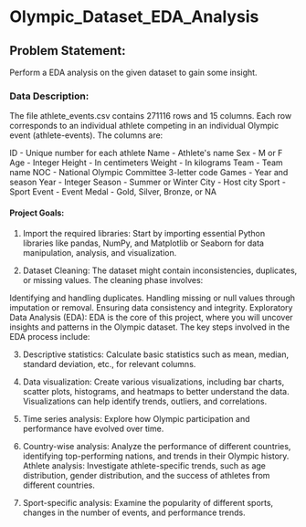 # Olympic_Dataset_EDA_Analysis

## Problem Statement:
Perform a EDA analysis on the given dataset to gain some insight.

### Data Description:
The file athlete_events.csv contains 271116 rows and 15 columns. Each row corresponds to an individual athlete competing in an individual Olympic event (athlete-events). The columns are:

ID - Unique number for each athlete
Name - Athlete's name
Sex - M or F
Age - Integer
Height - In centimeters
Weight - In kilograms
Team - Team name
NOC - National Olympic Committee 3-letter code
Games - Year and season
Year - Integer
Season - Summer or Winter
City - Host city
Sport - Sport
Event - Event
Medal - Gold, Silver, Bronze, or NA

#### Project Goals:

1. Import the required libraries: Start by importing essential Python libraries like pandas, NumPy, and Matplotlib or Seaborn for data manipulation, analysis, and visualization.

2. Dataset Cleaning: The dataset might contain inconsistencies, duplicates, or missing values. The cleaning phase involves:

Identifying and handling duplicates.
Handling missing or null values through imputation or removal.
Ensuring data consistency and integrity.
Exploratory Data Analysis (EDA): EDA is the core of this project, where you will uncover insights and patterns in the Olympic dataset. The key steps involved in the EDA process include:

3. Descriptive statistics: Calculate basic statistics such as mean, median, standard deviation, etc., for relevant columns.
  
4. Data visualization: Create various visualizations, including bar charts, scatter plots, histograms, and heatmaps to better understand the data. Visualizations can help identify trends, outliers, and correlations.
 
5. Time series analysis: Explore how Olympic participation and performance have evolved over time.

6. Country-wise analysis: Analyze the performance of different countries, identifying top-performing nations, and trends in their Olympic history.
Athlete analysis: Investigate athlete-specific trends, such as age distribution, gender distribution, and the success of athletes from different countries.

7. Sport-specific analysis: Examine the popularity of different sports, changes in the number of events, and performance trends.
